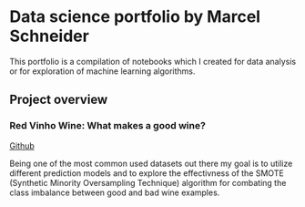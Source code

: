 # Data science portfolio by Marcel Schneider

This portfolio is a compilation of notebooks which I created for data analysis or for exploration of machine learning algorithms.

## Project overview

### Red Vinho Wine: What makes a good wine?

[Github](https://github.com/Marcel707/Portfolio/blob/master/Notebooks/red_vinho_verde_wine_quality.ipynb)

Being one of the most common used datasets out there my goal is to utilize different prediction models and to explore the effectivness of the SMOTE (Synthetic Minority Oversampling Technique) algorithm for combating the class imbalance between good and bad wine examples. 
